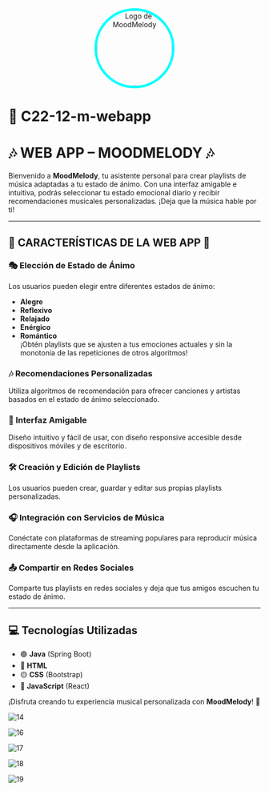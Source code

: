<div align="center">  
    <img src="https://github.com/user-attachments/assets/04ad6ff7-f2e3-4623-a312-dadb764fb661" alt="Logo de MoodMelody" style="border-radius: 80%; border: 5px solid cyan; width: 150px; height: 150px; object-fit: cover;">  
</div>

# 🌈 C22-12-m-webapp  
# 🎶 WEB APP – MOODMELODY 🎶 

Bienvenido a **MoodMelody**, tu asistente personal para crear playlists de música adaptadas a tu estado de ánimo. Con una interfaz amigable e intuitiva, podrás seleccionar tu estado emocional diario y recibir recomendaciones musicales personalizadas. ¡Deja que la música hable por ti!  

---  

## 🌟 CARACTERÍSTICAS DE LA WEB APP 🌟  

### 🎭 Elección de Estado de Ánimo  
Los usuarios pueden elegir entre diferentes estados de ánimo:  
- **Alegre**  
- **Reflexivo**  
- **Relajado**  
- **Enérgico**  
- **Romántico**  
¡Obtén playlists que se ajusten a tus emociones actuales y sin la monotonía de las repeticiones de otros algoritmos!  

### 🎶 Recomendaciones Personalizadas  
Utiliza algoritmos de recomendación para ofrecer canciones y artistas basados en el estado de ánimo seleccionado.  

### 📱 Interfaz Amigable  
Diseño intuitivo y fácil de usar, con diseño responsive accesible desde dispositivos móviles y de escritorio.  

### 🛠️ Creación y Edición de Playlists  
Los usuarios pueden crear, guardar y editar sus propias playlists personalizadas.  

### 🎧 Integración con Servicios de Música  
Conéctate con plataformas de streaming populares para reproducir música directamente desde la aplicación.  

### 📤 Compartir en Redes Sociales  
Comparte tus playlists en redes sociales y deja que tus amigos escuchen tu estado de ánimo.  

---  

## 💻 Tecnologías Utilizadas  

- 🟢 **Java** (Spring Boot)  
- 🔵 **HTML**  
- 🟡 **CSS** (Bootstrap)  
- 🔴 **JavaScript** (React)  


¡Disfruta creando tu experiencia musical personalizada con **MoodMelody**! 🎵


![14](https://github.com/user-attachments/assets/ee99c458-c06e-409a-852a-aecf65ec1721)

![16](https://github.com/user-attachments/assets/c2f73ae7-19b6-4d63-bb58-c00823d1193a)

![17](https://github.com/user-attachments/assets/00e54e97-22d5-48cf-8711-3c3dd2bafba8)

![18](https://github.com/user-attachments/assets/51e22b7f-ea26-460a-86f6-b03190a12db8)

![19](https://github.com/user-attachments/assets/aff48fc7-9a70-4ad8-a799-37cb45ed03cc)



